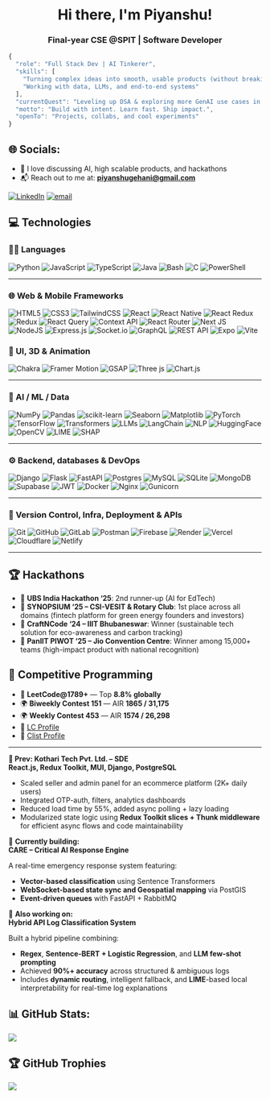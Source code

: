 <h1 align="center">Hi there, I'm Piyanshu!</h1>
<h3 align="center">Final-year CSE @SPIT | Software Developer </h3>

```js
{
  "role": "Full Stack Dev | AI Tinkerer",
  "skills": [
    "Turning complex ideas into smooth, usable products (without breaking them :D)",
    "Working with data, LLMs, and end-to-end systems"
  ],
  "currentQuest": "Leveling up DSA & exploring more GenAI use cases in finance and edtech",
  "motto": "Build with intent. Learn fast. Ship impact.",
  "openTo": "Projects, collabs, and cool experiments"
}

```

## 🌐 Socials:
- 💬 I love discussing AI, high scalable products, and hackathons  
- 📬 Reach out to me at: **piyanshugehani@gmail.com**
  
[![LinkedIn](https://img.shields.io/badge/LinkedIn-%230077B5.svg?logo=linkedin&logoColor=white)](https://linkedin.com/in/piyanshu-gehani-b03374281) [![email](https://img.shields.io/badge/Email-D14836?logo=gmail&logoColor=white)](mailto:piyanshugehani@gmail.com) 

## 💻 Technologies

### 🧑‍💻 Languages
![Python](https://img.shields.io/badge/python-3670A0?style=for-the-badge&logo=python&logoColor=ffdd54)
![JavaScript](https://img.shields.io/badge/javascript-%23323330.svg?style=for-the-badge&logo=javascript&logoColor=%23F7DF1E)
![TypeScript](https://img.shields.io/badge/typescript-%23007ACC.svg?style=for-the-badge&logo=typescript&logoColor=white)
![Java](https://img.shields.io/badge/java-%23ED8B00.svg?style=for-the-badge&logo=java&logoColor=white)
![Bash](https://img.shields.io/badge/bash_script-%23121011.svg?style=for-the-badge&logo=gnu-bash&logoColor=white)
![C](https://img.shields.io/badge/c-%2300599C.svg?style=for-the-badge&logo=c&logoColor=white)
![PowerShell](https://img.shields.io/badge/PowerShell-%235391FE.svg?style=for-the-badge&logo=powershell&logoColor=white)

---

### 🌐 Web & Mobile Frameworks

![HTML5](https://img.shields.io/badge/html5-%23E34F26.svg?style=for-the-badge&logo=html5&logoColor=white)
![CSS3](https://img.shields.io/badge/CSS-239120?&style=for-the-badge&logo=css3&logoColor=white)
![TailwindCSS](https://img.shields.io/badge/tailwindcss-%2338B2AC.svg?style=for-the-badge&logo=tailwind-css&logoColor=white)
![React](https://img.shields.io/badge/react-%2320232a.svg?style=for-the-badge&logo=react&logoColor=%2361DAFB)
![React Native](https://img.shields.io/badge/react_native-%2320232a.svg?style=for-the-badge&logo=react&logoColor=%2361DAFB)
![React Redux](https://img.shields.io/badge/React_Redux-764abc?style=for-the-badge&logo=redux&logoColor=white)
![Redux](https://img.shields.io/badge/redux-%23593d88.svg?style=for-the-badge&logo=redux&logoColor=white)
![React Query](https://img.shields.io/badge/React_Query-ff4154?style=for-the-badge&logo=react-query&logoColor=white)
![Context API](https://img.shields.io/badge/Context--API-61DAFB?style=for-the-badge&logo=react&logoColor=white)
![React Router](https://img.shields.io/badge/React_Router-CA4245?style=for-the-badge&logo=react-router&logoColor=white)
![Next JS](https://img.shields.io/badge/Next-black?style=for-the-badge&logo=next.js&logoColor=white)
![NodeJS](https://img.shields.io/badge/node.js-6DA55F?style=for-the-badge&logo=node.js&logoColor=white)
![Express.js](https://img.shields.io/badge/express.js-%23404d59.svg?style=for-the-badge&logo=express&logoColor=%2361DAFB)
![Socket.io](https://img.shields.io/badge/Socket.io-black?style=for-the-badge&logo=socket.io&badgeColor=010101)
![GraphQL](https://img.shields.io/badge/GraphQL-E10098?style=for-the-badge&logo=graphql&logoColor=white)
![REST API](https://img.shields.io/badge/REST-005571?style=for-the-badge&logo=rest&logoColor=white)
![Expo](https://img.shields.io/badge/expo-1C1E24?style=for-the-badge&logo=expo&logoColor=#D04A37)
![Vite](https://img.shields.io/badge/vite-%23646CFF.svg?style=for-the-badge&logo=vite&logoColor=white)

### 🎨 UI, 3D & Animation
![Chakra](https://img.shields.io/badge/chakra-%234ED1C5.svg?style=for-the-badge&logo=chakraui&logoColor=white)
![Framer Motion](https://img.shields.io/badge/framer_motion-ffca28?style=for-the-badge&logo=framer&logoColor=%23ffffff&color=%237178f6)
![GSAP](https://img.shields.io/badge/gsap-88CE02?style=for-the-badge&logo=greensock&logoColor=white)
![Three js](https://img.shields.io/badge/threejs-black?style=for-the-badge&logo=three.js&logoColor=white)
![Chart.js](https://img.shields.io/badge/chart.js-F5788D.svg?style=for-the-badge&logo=chart.js&logoColor=white)

---
### 🧠 AI / ML / Data

![NumPy](https://img.shields.io/badge/numpy-%23013243.svg?style=for-the-badge&logo=numpy&logoColor=white)
![Pandas](https://img.shields.io/badge/pandas-%23150458.svg?style=for-the-badge&logo=pandas&logoColor=white)
![scikit-learn](https://img.shields.io/badge/scikit--learn-%23F7931E.svg?style=for-the-badge&logo=scikit-learn&logoColor=white)
![Seaborn](https://img.shields.io/badge/seaborn-3776AB?style=for-the-badge&logo=python&logoColor=white)
![Matplotlib](https://img.shields.io/badge/Matplotlib-%23ffffff.svg?style=for-the-badge&logo=Matplotlib&logoColor=black)
![PyTorch](https://img.shields.io/badge/PyTorch-%23EE4C2C.svg?style=for-the-badge&logo=pytorch&logoColor=white)
![TensorFlow](https://img.shields.io/badge/TensorFlow-FF6F00?style=for-the-badge&logo=tensorflow&logoColor=white)
![Transformers](https://img.shields.io/badge/Transformers-%23ffcc00.svg?style=for-the-badge&logo=huggingface&logoColor=black)
![LLMs](https://img.shields.io/badge/LLMs-%23f9a825.svg?style=for-the-badge&logo=OpenAI&logoColor=white)
![LangChain](https://img.shields.io/badge/LangChain-006400?style=for-the-badge&logo=chainlink&logoColor=white)
![NLP](https://img.shields.io/badge/NLP-%234285F4.svg?style=for-the-badge&logo=spacy&logoColor=white)
![HuggingFace](https://img.shields.io/badge/HuggingFace-FFD21F?style=for-the-badge&logo=huggingface&logoColor=black)
![OpenCV](https://img.shields.io/badge/OpenCV-27338e?style=for-the-badge&logo=opencv&logoColor=white)
![LIME](https://img.shields.io/badge/LIME-76b947?style=for-the-badge&logo=data&logoColor=white)
![SHAP](https://img.shields.io/badge/SHAP-%23f95f62.svg?style=for-the-badge&logoColor=white)


---

### ⚙️ Backend, databases & DevOps
![Django](https://img.shields.io/badge/django-%23092E20.svg?style=for-the-badge&logo=django&logoColor=white)
![Flask](https://img.shields.io/badge/flask-%23000.svg?style=for-the-badge&logo=flask&logoColor=white)
![FastAPI](https://img.shields.io/badge/fastapi-005571?style=for-the-badge&logo=fastapi&logoColor=white)
![Postgres](https://img.shields.io/badge/postgres-%23316192.svg?style=for-the-badge&logo=postgresql&logoColor=white)
![MySQL](https://img.shields.io/badge/mysql-4479A1.svg?style=for-the-badge&logo=mysql&logoColor=white)
![SQLite](https://img.shields.io/badge/sqlite-%2307405e.svg?style=for-the-badge&logo=sqlite&logoColor=white)
![MongoDB](https://img.shields.io/badge/MongoDB-%234ea94b.svg?style=for-the-badge&logo=mongodb&logoColor=white)
![Supabase](https://img.shields.io/badge/Supabase-3ECF8E?style=for-the-badge&logo=supabase&logoColor=white)
![JWT](https://img.shields.io/badge/JWT-black?style=for-the-badge&logo=JSON%20web%20tokens)
![Docker](https://img.shields.io/badge/docker-%230db7ed.svg?style=for-the-badge&logo=docker&logoColor=white)
![Nginx](https://img.shields.io/badge/nginx-%23009639.svg?style=for-the-badge&logo=nginx&logoColor=white)
![Gunicorn](https://img.shields.io/badge/gunicorn-%298729.svg?style=for-the-badge&logo=gunicorn&logoColor=white)

---

### 🔧 Version Control, Infra, Deployment & APIs
![Git](https://img.shields.io/badge/git-%23F05033.svg?style=for-the-badge&logo=git&logoColor=white)
![GitHub](https://img.shields.io/badge/github-%23121011.svg?style=for-the-badge&logo=github&logoColor=white)
![GitLab](https://img.shields.io/badge/gitlab-%23181717.svg?style=for-the-badge&logo=gitlab&logoColor=white)
![Postman](https://img.shields.io/badge/Postman-FF6C37?style=for-the-badge&logo=postman&logoColor=white)
![Firebase](https://img.shields.io/badge/firebase-%23039BE5.svg?style=for-the-badge&logo=firebase)
![Render](https://img.shields.io/badge/Render-%46E3B7.svg?style=for-the-badge&logo=render&logoColor=white)
![Vercel](https://img.shields.io/badge/vercel-%23000000.svg?style=for-the-badge&logo=vercel&logoColor=white)
![Cloudflare](https://img.shields.io/badge/Cloudflare-F38020?style=for-the-badge&logo=Cloudflare&logoColor=white)
![Netlify](https://img.shields.io/badge/netlify-%23000000.svg?style=for-the-badge&logo=netlify&logoColor=#00C7B7)

---

## 🏆 Hackathons

- 🥉 **UBS India Hackathon ‘25**: 2nd runner-up (AI for EdTech)
- 🥇 **SYNOPSIUM ‘25 – CSI-VESIT & Rotary Club**: 1st place across all domains (fintech platform for green energy founders and investors)
- 🥇 **CraftNCode ‘24 – IIIT Bhubaneswar**: Winner (sustainable tech solution for eco-awareness and carbon tracking)
- 🥇 **PanIIT PIWOT ‘25 – Jio Convention Centre**: Winner among 15,000+ teams (high-impact product with national recognition)

## 🧠 Competitive Programming
- 🧮 **LeetCode@1789+** — Top **8.8% globally**  
- 🌍 **Biweekly Contest 151** — AIR **1865 / 31,175**  
- 🌍 **Weekly Contest 453** — AIR **1574 / 26,298**  
- 🔗 [LC Profile](https://leetcode.com/piyanshu_g)  
- 🔗 [Clist Profile](https://clist.by/piyanshu_g)

---
**💼 Prev: Kothari Tech Pvt. Ltd. – SDE**  
**React.js, Redux Toolkit, MUI, Django, PostgreSQL**  
- Scaled seller and admin panel for an ecommerce platform (2K+ daily users)  
- Integrated OTP-auth, filters, analytics dashboards  
- Reduced load time by 55%, added async polling + lazy loading  
- Modularized state logic using **Redux Toolkit slices + Thunk middleware** for efficient async flows and code maintainability

🔭 **Currently building:**  
**CARE – Critical AI Response Engine**  

A real-time emergency response system featuring:  
- **Vector-based classification** using Sentence Transformers  
- **WebSocket-based state sync and Geospatial mapping** via PostGIS  
- **Event-driven queues** with FastAPI + RabbitMQ
  
🧪 **Also working on:**  
**Hybrid API Log Classification System**  

Built a hybrid pipeline combining:  
- **Regex**, **Sentence-BERT + Logistic Regression**, and **LLM few-shot prompting**  
- Achieved **90%+ accuracy** across structured & ambiguous logs  
- Includes **dynamic routing**, intelligent fallback, and **LIME**-based local interpretability for real-time log explanations

## 📊 GitHub Stats:
![](https://github-readme-stats.vercel.app/api?username=piyanshugehani&theme=dark&hide_border=false&include_all_commits=false&count_private=false)<br/>

## 🏆 GitHub Trophies
![](https://github-profile-trophy.vercel.app/?username=piyanshugehani&theme=radical&no-frame=false&no-bg=false&margin-w=4)
